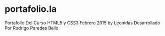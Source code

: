# portafolio.la
Portafolio Del Curso HTML5 y CSS3 Febrero 2015 by Leonidas
Desarrollado Por Rodrigo Paredes Bello
